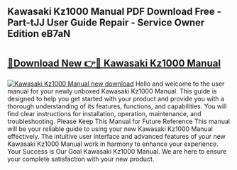 ## Kawasaki Kz1000 Manual PDF Download Free - Part-tJJ User Guide Repair - Service Owner Edition eB7aN

# <h2><a href="http://bc61888.oget.top/?id=Kawasaki+Kz1000+Manual">🔗Download New 👉🔴 Kawasaki Kz1000 Manual</a></h2>

[![Kawasaki Kz1000 Manual new download](https://i.imgur.com/5g1atiW.png)](http://bc61888.oget.top/?id=Kawasaki+Kz1000+Manual)
Hello and welcome to the user manual for your newly unboxed Kawasaki Kz1000 Manual. This guide is designed to help you get started with your product and provide you with a thorough understanding of its features, functions, and capabilities. You will find clear instructions for installation, operation, maintenance, and troubleshooting. Please Keep This Manual for Future Reference This manual will be your reliable guide to using your new Kawasaki Kz1000 Manual effectively. The intuitive user interface and advanced features of your new Kawasaki Kz1000 Manual work in harmony to enhance your experience. Your Success is Our Goal Kawasaki Kz1000 Manual. We are here to ensure your complete satisfaction with your new product.
